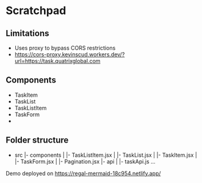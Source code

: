 # Scratchpad

## Limitations

- Uses proxy to bypass CORS restrictions
- https://cors-proxy.kevinscud.workers.dev/?url=https://task.quatrixglobal.com 

## Components

- TaskItem
- TaskList
- TaskListItem
- TaskForm
- 

## Folder structure

- src
  |- components
  |  |- TaskListItem.jsx
  |  |- TaskList.jsx
  |  |- TaskItem.jsx
  |  |- TaskForm.jsx
  |  |- Pagination.jsx
  |- api
  |  |- taskApi.js
  ...

Demo deployed on https://regal-mermaid-18c954.netlify.app/